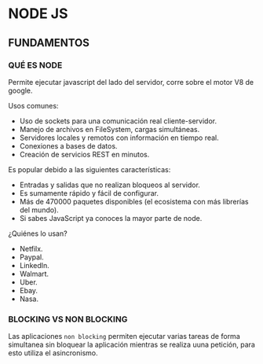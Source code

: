 # NODE JS

## FUNDAMENTOS

### QUÉ ES NODE

Permite ejecutar javascript del lado del servidor, corre sobre el motor V8 de google.

Usos comunes:

- Uso de sockets para una comunicación real cliente-servidor.
- Manejo de archivos en FileSystem, cargas simultáneas.
- Servidores locales y remotos con información en tiempo real.
- Conexiones a bases de datos.
- Creación de servicios REST en minutos.

Es popular debido a las siguientes características:

- Entradas y salidas que no realizan bloqueos al servidor.
- Es sumamente rápido y fácil de configurar.
- Más de 470000 paquetes disponibles (el ecosistema con más librerías del mundo).
- Si sabes JavaScript ya conoces la mayor parte de node.

¿Quiénes lo usan?

- Netfilx.
- Paypal.
- LinkedIn.
- Walmart.
- Uber.
- Ebay.
- Nasa.

### BLOCKING VS NON BLOCKING

Las aplicaciones `non blocking` permiten ejecutar varias tareas de forma simultanea sin bloquear la aplicación mientras se realiza uuna petición, para esto utiliza el asincronismo.
